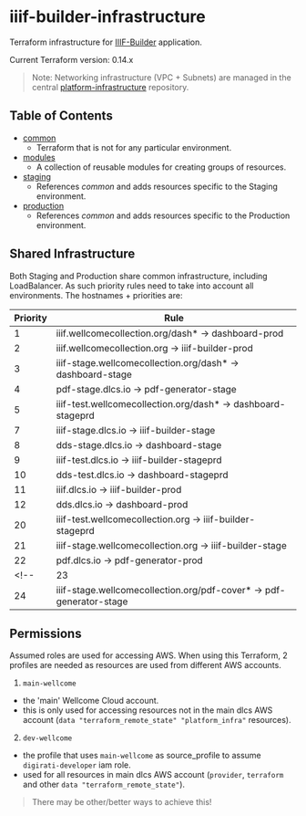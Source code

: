 # iiif-builder-infrastructure

Terraform infrastructure for [IIIF-Builder](https://github.com/wellcomecollection/iiif-builder) application.

Current Terraform version: 0.14.x

> Note: Networking infrastructure (VPC + Subnets) are managed in the central [platform-infrastructure](https://github.com/wellcomecollection/platform-infrastructure/) repository.

## Table of Contents

* [common](/infrastructure/common/readme.md)
  * Terraform that is not for any particular environment.
* [modules](/infrastructure/modules)
  * A collection of reusable modules for creating groups of resources.
* [staging](/infrastructure/staging)
  * References _common_ and adds resources specific to the Staging environment.
* [production](/infrastructure/production)
  * References _common_ and adds resources specific to the Production environment.

## Shared Infrastructure

Both Staging and Production share common infrastructure, including LoadBalancer. As such priority rules need to take into account all environments. The hostnames + priorities are:

| Priority | Rule                                                                |
|----------|---------------------------------------------------------------------|
| 1        | iiif.wellcomecollection.org/dash* -> dashboard-prod                 |
| 2        | iiif.wellcomecollection.org -> iiif-builder-prod                    |
| 3        | iiif-stage.wellcomecollection.org/dash* -> dashboard-stage          |
| 4        | pdf-stage.dlcs.io -> pdf-generator-stage     |
| 5        | iiif-test.wellcomecollection.org/dash* -> dashboard-stageprd        |
| 7        | iiif-stage.dlcs.io -> iiif-builder-stage      |
| 8        | dds-stage.dlcs.io -> dashboard-stage        |
| 9        | iiif-test.dlcs.io -> iiif-builder-stageprd    |
| 10       | dds-test.dlcs.io -> dashboard-stageprd      |
| 11       | iiif.dlcs.io -> iiif-builder-prod                                   |
| 12       | dds.dlcs.io -> dashboard-prod                                       |
| 20       | iiif-test.wellcomecollection.org -> iiif-builder-stageprd           |
| 21       | iiif-stage.wellcomecollection.org -> iiif-builder-stage             |
| 22       | pdf.dlcs.io -> pdf-generator-prod                                   |
<!-- | 23       | iiif-stage.wellcomecollection.org/pdf-cover* -> pdf-generator-test  |
| 24       | iiif-stage.wellcomecollection.org/pdf-cover* -> pdf-generator-stage | -->


## Permissions

Assumed roles are used for accessing AWS. When using this Terraform, 2 profiles are needed as resources are used from different AWS accounts.

1. `main-wellcome` 
  - the 'main' Wellcome Cloud account. 
  - this is only used for accessing resources not in the main dlcs AWS account (`data "terraform_remote_state" "platform_infra"` resources).
2. `dev-wellcome` 
  - the profile that uses `main-wellcome` as source_profile to assume `digirati-developer` iam role. 
  - used for all resources in main dlcs AWS account (`provider`, `terraform` and other `data "terraform_remote_state"`).

> There may be other/better ways to achieve this!

